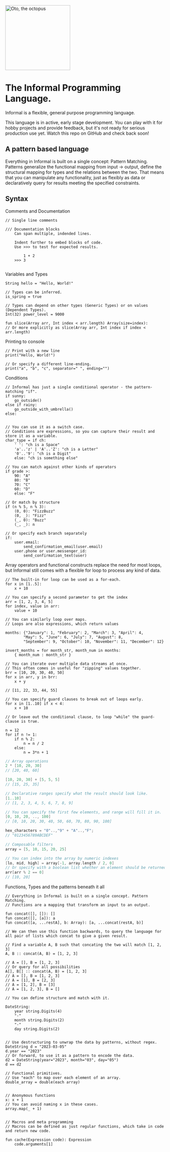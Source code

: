 <img src="https://raw.githubusercontent.com/Feni/informal/main/Documentation/Resources/Images/oto.jpg" width="205" alt="Oto, the octopus">


# The Informal Programming Language.
Informal is a flexible, general purpose programming language.

This language is in active, early stage development. You can play with it for hobby projects and provide feedback, but it's not ready for serious production use yet. Watch this repo on GitHub and check back soon!

## A pattern based language
Everything in Informal is built on a single concept: Pattern Matching. Patterns generalize the functional mapping from input -> output, define the structural mapping for types and the relations between the two. That means that you can manipulate any functionality, just as flexibly as data or declaratively query for results meeting the specified constraints.


## Syntax

Comments and Documentation
```
// Single line comments

/// Documentation blocks
    Can span multiple, indended lines.
    
    Indent further to embed blocks of code.
    Use >>> to test for expected results.
 
        1 + 2
    >>> 3
    
```

Variables and Types
```
String hello = "Hello, World!"

// Types can be inferred.
is_spring = true

// Types can depend on other types (Generic Types) or on values (Dependent Types).
Int(32) power_level = 9000

fun slice(Array arr, Int index < arr.length) Array(size=index):
// Or more explicitly as slice(Array arr, Int index if index < arr.length)    

```

Printing to console
```
// Print with a new line
print("Hello, World!")

// Or specify a different line-ending.
print("a", "b", "c", separator=" ", ending="")
```

Conditions
```
// Informal has just a single conditional operator - the pattern-matching "if".
if sunny:
    go_outside()
else if rainy:
    go_outside_with_umbrella()
else:


// You can use it as a switch case. 
// Conditions are expressions, so you can capture their result and store it as a variable.
char_type = if ch:
    ' ': "ch is a Space"
    'a'..'z' | 'A'..'Z': "ch is a Letter"
    '0'..'9': "ch is a Digit"
    else: "ch is something else"

// You can match against other kinds of operators
if grade >:
    90: "A"
    80: "B"
    70: "C"
    60: "D"
    else: "F"

// Or match by structure
if (n % 5, n % 3):
    (0, 0): "FizzBuzz"
    (0, _): "Fizz"
    (_, 0): "Buzz"
    (_, _): n

// Or specify each branch separately
if:
    user.email:
        send_confirmation_email(user.email)
    user.phone or user.messenger_id:
        send_confirmation_text(user)
```

Array operators and functional constructs replace the need for most loops, but Informal still comes with a flexible for loop to process any kind of data.
```
// The built-in for loop can be used as a for-each.
for x in [1..5]:
    x + 10

// You can specify a second parameter to get the index
arr = [1, 2, 3, 4, 5]
for index, value in arr:
    value + 10

// You can similarly loop over maps.
// Loops are also expressions, which return values

months: {"January": 1, "February": 2, "March": 3, "April": 4, 
        "May": 5, "June": 6, "July": 7, "August": 8, 
        "September": 9, "October": 10, "November": 11, "December": 12}

invert_months = for month_str, month_num in months:
    { month_num : month_str }

// You can iterate over multiple data streams at once. 
// This often comes in useful for "zipping" values together.
brr = [10, 20, 30, 40, 50]
for x in arr, y in brr:
    x + y

// [11, 22, 33, 44, 55]

// You can specify guard clauses to break out of loops early.
for x in [1..10] if x < 4:
    x + 10

// Or leave out the conditional clause, to loop "while" the guard-clause is true.

n = 12
for if n != 1:
    if n % 2:
        n = n / 2
    else:
        n = 3*n + 1

```


```kotlin
// Array operations
2 * [10, 20, 30]
// [20, 40, 60]

[10, 20, 30] + [5, 5, 5]
// [15, 25, 35]

// Declarative ranges specify what the result should look like.
[1..10]
// [1, 2, 3, 4, 5, 6, 7, 8, 9]

// You can specify the first few elements, and range will fill it in.
[0, 10, 20, .., 100]
// [0, 10, 20, 30, 40, 50, 60, 70, 80, 90, 100]

hex_characters = "0"..,"9" + "A"..,"F";
// "0123456789ABCDEF"

// Composable filters
array = [5, 10, 15, 20, 25]

// You can index into the array by numeric indexes
[lo, mid, high] = array[-1, array.length / 2, 0]
// Or specify with a boolean list whether an element should be returned or not.
arr[arr % 2 == 0]
// [10, 20]

```

Functions, Types and the patterns beneath it all
```
// Everything in Informal is built on a single concept. Pattern Matching.
// Functions are a mapping that transform an input to an output.

fun concat([], []): []
fun concat([], [a]): a
fun concat([a, ...restA], b: Array): [a, ...concat(restA, b)]

// We can then use this function backwards, to query the language for all pair of lists which concat to give a given result.

// Find a variable A, B such that concating the two will match [1, 2, 3]
A, B :: concat(A, B) = [1, 2, 3]

// A = [], B = [1, 2, 3]
// Or query for all possibilities
A[], B[] :: concat(A, B) = [1, 2, 3]
// A = [], B = [1, 2, 3]
// A = [1], B = [2, 3]
// A = [1, 2], B = [3]
// A = [1, 2, 3], B = []

// You can define structure and match with it.

DateString:
    year string.Digits(4)
    "-"
    month string.Digits(2)
    "-"
    day string.Digits(2)


// Use destructuring to unwrap the data by patterns, without regex.
DateString d = "2023-03-05"
d.year == "2023"
// Or forward, to use it as a pattern to encode the data.
d2 = DateString(year="2023", month="03", day="05")
d == d2

// Functional primitives.
// Use "each" to map over each element of an array. 
double_array = double(each array)


// Anonymous functions
x: x + 1
// You can avoid naming x in these cases.
array.map(_ + 1)


// Macros and meta programming
// Macros can be defined as just regular functions, which take in code and return new code.

fun cache(Expression code): Expression
    code.arguments[1]


```

